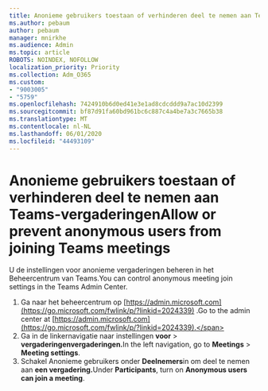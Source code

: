 ```yaml
---
title: Anonieme gebruikers toestaan of verhinderen deel te nemen aan Teams-vergaderingen
ms.author: pebaum
author: pebaum
manager: mnirkhe
ms.audience: Admin
ms.topic: article
ROBOTS: NOINDEX, NOFOLLOW
localization_priority: Priority
ms.collection: Adm_O365
ms.custom:
- "9003005"
- "5759"
ms.openlocfilehash: 7424910b6d0ed41e3e1ad8cdcddd9a7ac10d2399
ms.sourcegitcommit: bf87d91fa60bd961bc6c887c4a4be7a3c7665b38
ms.translationtype: MT
ms.contentlocale: nl-NL
ms.lasthandoff: 06/01/2020
ms.locfileid: "44493109"
---
```

# <a name="allow-or-prevent-anonymous-users-from-joining-teams-meetings"></a><span data-ttu-id="6102b-102">Anonieme gebruikers toestaan of verhinderen deel te nemen aan Teams-vergaderingen</span><span class="sxs-lookup"><span data-stu-id="6102b-102">Allow or prevent anonymous users from joining Teams meetings</span></span>

<span data-ttu-id="6102b-103">U de instellingen voor anonieme vergaderingen beheren in het Beheercentrum van Teams.</span><span class="sxs-lookup"><span data-stu-id="6102b-103">You can control anonymous meeting join settings in the Teams Admin Center.</span></span>

1.  <span data-ttu-id="6102b-104">Ga naar het beheercentrum op [https://admin.microsoft.com](https://go.microsoft.com/fwlink/p/?linkid=2024339) .</span><span class="sxs-lookup"><span data-stu-id="6102b-104">Go to the admin center at  [https://admin.microsoft.com](https://go.microsoft.com/fwlink/p/?linkid=2024339).</span></span>
2.  <span data-ttu-id="6102b-105">Ga in de linkernavigatie naar instellingen **voor**   >   **vergaderingenvergaderingen.**</span><span class="sxs-lookup"><span data-stu-id="6102b-105">In the left navigation, go to  **Meetings**  >  **Meeting settings**.</span></span>
3.  <span data-ttu-id="6102b-106">Schakel Anonieme gebruikers onder **Deelnemers**in om deel te nemen aan **een vergadering.**</span><span class="sxs-lookup"><span data-stu-id="6102b-106">Under  **Participants**, turn on  **Anonymous users can join a meeting**.</span></span>